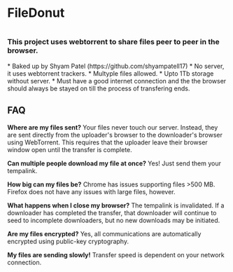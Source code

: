 <h1>FileDonut<h1>
<h3>This project uses webtorrent to share files peer to peer in the browser.</h3>
* Baked up by Shyam Patel (https://github.com/shyampatell17)
* No server, it uses webtorrent trackers.
* Multyple files allowed.
* Upto 1Tb storage without server.
* Must have a good internet connection and the the browser should always be stayed on till the process of transfering ends.

## FAQ

**Where are my files sent?** Your files never touch our server. Instead, they are sent directly from the uploader's browser to the downloader's browser using WebTorrent. This requires that the uploader leave their browser window open until the transfer is complete.

**Can multiple people download my file at once?** Yes! Just send them your tempalink.

**How big can my files be?** Chrome has issues supporting files >500 MB. Firefox does not have any issues with large files, however.

**What happens when I close my browser?** The tempalink is invalidated. If a downloader has completed the transfer, that downloader will continue to seed to incomplete downloaders, but no new downloads may be initiated.

**Are my files encrypted?** Yes, all communications are automatically encrypted using public-key cryptography.

**My files are sending slowly!** Transfer speed is dependent on your network connection.

